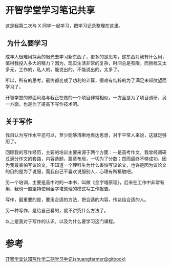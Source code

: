 # 开智学堂学习笔记共享


这是我第二次与 X 同学一起学习，把学习记录整理在这里。

##  为什么要学习

成年人很难用探索的眼光去学习新东西了，更多的是思考，这东西对我有什么用，值得我投入多大的精力？因为，现实生活非常的复杂，时间总是有限，而目标又太多元，工作的，私人的，能说出的，不能说出的，太多了。

所以，所有的思考，最终都变成了功利的计算，很难有纯粹的为了满足未知欲望而学习了。

开智学堂的界面风格与我正在做的一个项目非常相似，一方面是为了项目调研，另一方面，也是为了提高下写作技术吧。

## 关于写作
我自认为写作水平还可以，至少能够清晰地表达思想，对于平常人来说，这就足够用了。

回顾我的写作经历，主要的培训主要来源于两个方面：一是高考作文，我曾经调研过满分作文的套路，内容选题，篇章布局，一切为了分数；然而最终不够成功，因为我最害怕写议论文，不知道一个理科生为什么害怕写议论文，也许是因为议论文的目的是为了说服，而我自己不喜欢说服别人，心理有所抵触吧。

另一个培训，主要是高中时的一本书，叫做《金字塔原理》，后来在工作中非常有用，我也一直坚持使用金字塔原理的模式写工作报告。

写作，最重要的是，要用合适的方法，把合适的内容，传达给合适的人。

另一种写作，是给自己看的，就不讲究什么方法了。

以上是我对于写作的认识。以及为什么要学习这门课程。

# 参考
[开智学堂认知写作学二期学习手记(shuangfarmer@gitbook)](https://legacy.gitbook.com/book/shuangfarmer/bookwriter002/details)
